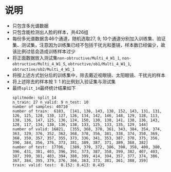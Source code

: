 # 说明
- 只包含多光谱数据
- 只包含能检测出人脸的样本，共426组
- 每份多光谱数据含46个通道，随机选取27, 9, 10个通道分别加入训练集、验证集、测试集，注意因为训练集已经不包括干扰光和墨镜，样本数已经偏少，故该比例过低会造成训练样本过少
- 将正面数据放入测试集`non-obtructive/Multi_4_W1_1`, `non-obtructive/Multi_4_W1_5`, `obtructive/ob1/Multi_4_W1_1`, `obtructive/ob2/Multi_4_W1_1`
- 将按上述方式划分后的训练集中，除去戴近视眼镜、太阳眼镜、干扰光的样本
- 将上述除去的样本按 1: 1 的比例划入验证集与测试集
- 最终`split_14`最终统计结果如下
    ```
    splitmode: split_14
    n_train: 27 n_valid: 9 n_test: 10
    number of samples: 40710
    number of train:  6183,  [141, 138, 143, 138, 152, 143, 131, 131, 126, 125, 128, 130, 127, 126, 134, 142, 146, 148, 129, 128, 113, 138, 136, 147, 125, 136, 124, 150, 130, 138, 141, 138, 136, 143, 128, 117, 134, 130, 136, 138, 133, 125, 133, 135, 129, 144]
    number of valid: 16821,  [355, 368, 370, 361, 343, 384, 354, 374, 363, 329, 376, 352, 362, 368, 378, 356, 381, 338, 374, 350, 369, 360, 350, 357, 357, 355, 373, 336, 341, 353, 387, 370, 375, 356, 390, 384, 356, 376, 373, 381, 389, 387, 371, 389, 368, 382]
    number of test:  17706,  [389, 379, 372, 386, 390, 358, 400, 380, 396, 431, 381, 403, 396, 391, 373, 387, 358, 399, 382, 407, 403, 387, 399, 381, 403, 394, 388, 399, 414, 394, 357, 377, 374, 386, 367, 384, 395, 379, 376, 366, 363, 373, 381, 361, 388, 359]
    train: valid: test:  0.152: 0.413: 0.435
    ```
